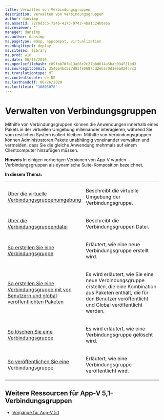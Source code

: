 ```yaml
---
title: Verwalten von Verbindungsgruppen
description: Verwalten von Verbindungsgruppen
author: dansimp
ms.assetid: 22c9d3cb-7246-4173-9742-4ba1c24b0a6a
ms.reviewer: ''
manager: dansimp
ms.author: dansimp
ms.pagetype: mdop, appcompat, virtualization
ms.mktglfcycl: deploy
ms.sitesec: library
ms.prod: w10
ms.date: 06/16/2016
ms.openlocfilehash: c89fab70fa13a66c2c27b8d014a5bac034f21bd3
ms.sourcegitcommit: 354664bc527d93f80687cd2eba70d1eea024c7c3
ms.translationtype: MT
ms.contentlocale: de-DE
ms.lasthandoff: 06/26/2020
ms.locfileid: "10805078"
---
```

# Verwalten von Verbindungsgruppen


Mithilfe von Verbindungsgruppen können die Anwendungen innerhalb eines Pakets in der virtuellen Umgebung miteinander interagieren, während Sie vom restlichen System isoliert bleiben. Mithilfe von Verbindungsgruppen können Administratoren Pakete unabhängig voneinander verwalten und vermeiden, dass Sie die gleiche Anwendung mehrmals auf einem Clientcomputer hinzufügen müssen.

**Hinweis**  In einigen vorherigen Versionen von App-V wurden Verbindungsgruppen als dynamische Suite-Komposition bezeichnet.

 

**In diesem Thema:**

<table>
<colgroup>
<col width="50%" />
<col width="50%" />
</colgroup>
<tbody>
<tr class="odd">
<td align="left"><p><a href="about-the-connection-group-virtual-environment51.md" data-raw-source="[About the Connection Group Virtual Environment](about-the-connection-group-virtual-environment51.md)">Über die virtuelle Verbindungsgruppenumgebung</a></p></td>
<td align="left"><p>Beschreibt die virtuelle Umgebung der Verbindungsgruppe.</p></td>
</tr>
<tr class="even">
<td align="left"><p><a href="about-the-connection-group-file51.md" data-raw-source="[About the Connection Group File](about-the-connection-group-file51.md)">Über die Verbindungsgruppendatei</a></p></td>
<td align="left"><p>Beschreibt die Verbindungsgruppen Datei.</p></td>
</tr>
<tr class="odd">
<td align="left"><p><a href="how-to-create-a-connection-group51.md" data-raw-source="[How to Create a Connection Group](how-to-create-a-connection-group51.md)">So erstellen Sie eine Verbindungsgruppe</a></p></td>
<td align="left"><p>Erläutert, wie eine neue Verbindungsgruppe erstellt wird.</p></td>
</tr>
<tr class="even">
<td align="left"><p><a href="how-to-create-a-connection-group-with-user-published-and-globally-published-packages51.md" data-raw-source="[How to Create a Connection Group with User-Published and Globally Published Packages](how-to-create-a-connection-group-with-user-published-and-globally-published-packages51.md)">So erstellen Sie eine Verbindungsgruppe mit von Benutzern und global veröffentlichten Paketen</a></p></td>
<td align="left"><p>Es wird erläutert, wie Sie eine neue Verbindungsgruppe erstellen, die eine Kombination aus Paketen enthält, die für den Benutzer veröffentlicht und Global veröffentlicht werden.</p></td>
</tr>
<tr class="odd">
<td align="left"><p><a href="how-to-delete-a-connection-group51.md" data-raw-source="[How to Delete a Connection Group](how-to-delete-a-connection-group51.md)">So löschen Sie eine Verbindungsgruppe</a></p></td>
<td align="left"><p>Es wird erläutert, wie eine Verbindungsgruppe gelöscht wird.</p></td>
</tr>
<tr class="even">
<td align="left"><p><a href="how-to-publish-a-connection-group51.md" data-raw-source="[How to Publish a Connection Group](how-to-publish-a-connection-group51.md)">So veröffentlichen Sie eine Verbindungsgruppe</a></p></td>
<td align="left"><p>Erläutert, wie eine Verbindungsgruppe veröffentlicht wird.</p></td>
</tr>
</tbody>
</table>

 






## Weitere Ressourcen für App-V 5,1-Verbindungsgruppen


-   [Vorgänge für App-V 5.1](operations-for-app-v-51.md)

 

 





